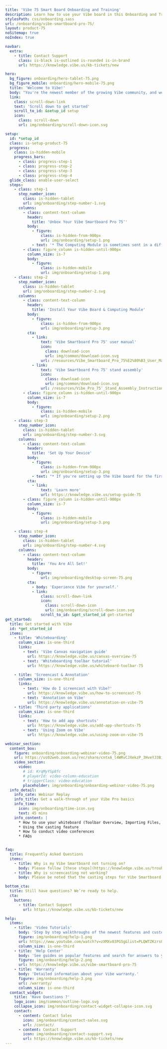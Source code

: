 ```yaml
---
title: 'Vibe 75 Smart Board Onboarding and Training'
description: Learn how to use your Vibe board in this Onboarding and Training series. You'll unbox, install, and set up your device, and register your Vibe board.
stylesPath: css/onboarding.sass
url: /onboarding/vibe-smartboard-pro-75/
layout: product-75
noSitemap: true
noIndex: true

navbar:
  extra:
    - title: Contact Support
      class: is-black is-outlined is-rounded is-in-brand
      url: https://knowledge.vibe.us/kb-tickets/new

hero:
  bg_figure: onboarding/hero-tablet-75.png
  bg_figure_mobile: onboarding/hero-mobile-75.png
  title: 'Welcome to Vibe!'
  body: "You're the newest member of the growing Vibe community, and we are so glad that you're here."
  link:
    class: scroll-down-link
    text: 'Scroll down to get started'
    scroll_to_id: &setup_id setup
    icon:
      class: scroll-down
      url: img/onboarding/scroll-down-icon.svg

setup:
  id: *setup_id
  class: is-setup-product-75
  progress:
    class: is-hidden-mobile
    progress_bars:
      - class: progress-step-1
      - class: progress-step-2
      - class: progress-step-3
      - class: progress-step-4
  glide_class: enable-user-select
  steps:
    - class: step-1
      step_number_icon:
        class: is-hidden-tablet
        url: img/onboarding/step-number-1.svg
      columns:
        - class: content-text-column
          header:
            title: 'Unbox Your Vibe Smartboard Pro 75″'
          body:
            - figure:
                class: is-hidden-from-900px
                url: img/onboarding/setup-1.png
            - text: '* The Computing Module is sometimes sent in a different package, please make sure you have received everything before you begin setting up your Vibe Smartboard.'
        - class: figure_column is-hidden-until-900px
          column_size: is-7
          body:
            - figure:
                class: is-hidden-mobile
                url: img/onboarding/setup-1.png
    - class: step-2
      step_number_icon:
        class: is-hidden-tablet
        url: img/onboarding/step-number-2.svg
      columns:
        - class: content-text-column
          header:
            title: 'Install Your Vibe Board & Computing Module'
          body:
            - figure:
                class: is-hidden-from-900px
                url: img/onboarding/setup-3.png
          cta:
            - link:
                text: 'Vibe Smartboard Pro 75″ user manual'
                icon:
                  class: download-icon
                  url: img/common/download-icon.svg
                url: /resources/Vibe_Smartboard_Pro_75%E2%80%B3_User_Manual.pdf
            - link:
                text: 'Vibe Smartboard Pro 75″ stand assembly'
                icon:
                  class: download-icon
                  url: img/common/download-icon.svg
                url: /resources/Vibe_Pro_75″_Stand_Assembly_Instruction.pdf
        - class: figure_column is-hidden-until-900px
          column_size: is-7
          body:
            - figure:
                class: is-hidden-mobile
                url: img/onboarding/setup-2.png
    - class: step-3
      step_number_icon:
        class: is-hidden-tablet
        url: img/onboarding/step-number-3.svg
      columns:
        - class: content-text-column
          header:
            title: 'Set Up Your Device'
          body:
            - figure:
                class: is-hidden-from-900px
                url: img/onboarding/setup-3.png
            - text: "* If you're setting up the Vibe board for the first time, please expect to wait 5-10 minutes for system update."
          cta:
            - link:
                text: 'Learn more'
                url: https://knowledge.vibe.us/setup-guide-75
        - class: figure_column is-hidden-until-900px
          column_size: is-7
          body:
            - figure:
                class: is-hidden-mobile
                url: img/onboarding/setup-3.png

    - class: step-4
      step_number_icon:
        class: is-hidden-tablet
        url: img/onboarding/step-number-4.svg
      columns:
        - class: content-text-column
          header:
            title: 'You Are All Set!'
          body:
            - figure:
                url: img/onboarding/desktop-screen-75.png
          cta:
            - body: 'Experience Vibe for yourself.'
            - link:
                class: scroll-down-link
                icon:
                  class: scroll-down-icon
                  url: img/onboarding/scroll-down-icon.svg
                scroll_to_id: &get_started_id get-started
get_started:
  title: Get started with Vibe
  id: *get_started_id
  items:
    - title: 'Whiteboarding'
      column_size: is-one-third
      links:
        - text: 'Vibe Canvas navigation guide'
          url: https://knowledge.vibe.us/canvas-overview-75
        - text: 'Whiteboarding toolbar tutorial'
          url: https://knowledge.vibe.us/whiteboard-toolbar-75

    - title: 'Screencast & Annotation'
      column_size: is-one-third
      links:
        - text: 'How do I screencast with Vibe?'
          url: https://knowledge.vibe.us/how-to-screencast-75
        - text: 'Annotation on Vibe'
          url: https://knowledge.vibe.us/annotation-on-vibe-75
    - title: 'Third party applications'
      column_size: is-one-third
      links:
        - text: 'How to add app shortcuts'
          url: https://knowledge.vibe.us/add-app-shortcuts-75
        - text: 'Using Zoom on Vibe'
          url: https://knowledge.vibe.us/using-zoom-on-vibe-75

webinar_section:
  content_box: 
    figure: onboarding/onboarding-webinar-video-75.png
    url: https://us02web.zoom.us/rec/share/cntxA_l4WRvCJXekzP_3HveYJ3BiT0feJZMIhjXvpGf173CV8ebNaBWfSmtCXr7H.qx8XqdfmxwUYoEqx
    video_section:
      video:
        # id: KrqMyYSp8fc
        # playerId: video-column-education
        # triggerClass: video-education
        placeholder: img/onboarding/onboarding-webinar-video-75.png
  info_detail:
    info_cate: Webinar Replay 
    info_title: Get a walk-through of your Vibe Pro basics
    info_time: 
      icon: img/onboarding/time-icon.svg
      text: 45 mins
    info_content: |
      * How to use your whiteboard (Toolbar Overview, Importing Files, Sharing and Sending and more)
      * Using the casting feature
      * How to conduct video conferences
      * FAQs


faq:
  title: Frequently Asked Questions
  items:
    - title: Why is my Vibe Smartboard not turning on?
      body: Please follow [these steps](https://knowledge.vibe.us/troubleshooting-boot-75) for troubleshooting. If you still have problems turning it on, please [contact support](https://knowledge.vibe.us/kb-tickets/new).
    - title: Why is screencasting not working?
      body: Please be noted that the casting steps for Vibe Smartboard Pro 75″ is different from that of Vibe Smartboard 55″. You may follow [these steps](https://knowledge.vibe.us/how-to-screencast-75) to cast your screen onto the Vibe board. If you still have problems, please [contact support](https://knowledge.vibe.us/kb-tickets/new).

bottom_cta:
  title: Still have questions? We’re ready to help.
  cta:
    buttons:
      - title: Contact Support
        url: https://knowledge.vibe.us/kb-tickets/new

help:
  items:
    - title: 'Video Tutorials'
      body: 'Step by step walkthroughs of the newest features and customer favorites.'
      figure: img/onboarding/help-1.png
      url: https://www.youtube.com/watch?v=zXMXv03PG5g&list=PLQWTZKzrs8jNIufAhoCqh2Kv1DXfdU7iu&index=1
      column_size: is-one-third
    - title: 'Help Center'
      body: 'See guides on popular features and search for answers to your questions.'
      figure: img/onboarding/help-2.png
      url: https://knowledge.vibe.us/vibe-smartboard-pro-75
    - title: 'Warranty'
      body: 'Detailed information about your Vibe warranty.'
      figure: img/onboarding/help-3.png
      url: /warranty/
      column_size: is-one-third
  contact_widget:
    title: 'Have Questions ?'
    logo_icon: img/common/outline-logo.svg
    collapse_icon: img/onboarding/contact-widget-collapse-icon.svg
    contact:
      - content: Contact Sales
        icon: img/onboarding/contact-sales.svg
        url: /contact/
      - content: Contact Support
        icon: img/onboarding/contact-suppprt.svg
        url: https://knowledge.vibe.us/kb-tickets/new
---
```


<Page />

<script setup>
import Page from '@/views/onboarding/VibeSmartboardPro75/Index.vue'
</script>
